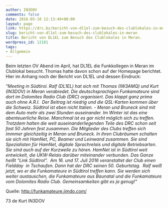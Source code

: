 ```yaml
---
author: IN3DOV
comments: false
date: 2016-05-10 12:13:49+00:00
layout: page
link: https://drc.bz/bericht-von-dl1el-zum-besuch-des-clublokales-in-meran/
slug: bericht-von-dl1el-zum-besuch-des-clublokales-in-meran
title: Bericht von DL1EL zum Besuch des Clublokales in Meran.
wordpress_id: 12181
tags:
- Allgemein
---
```


Beim letzten OV Abend im April, hat DL1EL die Funkkollegen in Meran im Clublokal besucht. Thomas hatte davon schon auf der Homepage berichtet. Hier im Anhang noch der Bericht von DL1EL und dessen Eindruck:


_"Meeting in Südtirol. Ralf (DL1EL) hat sich mit Thomas (IW3AMQ) und Kurt (IN3DOV) in Meran verabredet. Die deutschsprachigen Funkamateure sind dort im Dolomites Radio Club (DRC) organisiert. Das klappt ganz prima auch ohne A.R.I.  Der Beitrag ist niedrig und die QSL-Karten kommen über die Schweiz. Südtirol ist eben nicht Italien. - Meran und Bruneck sind mit dem Auto mehr als zwei Stunden auseinander. Im Winter ist das eine abenteuerliche Reise. Manchmal ist es gar nicht möglich sich zu treffen. Trotzdem halten die weit auseinanderliegenden Teile des DRC schon seit fast 50 Jahren fest zusammen. Die Mitglieder des Clubs treffen sich immmer gleichzeitig in Meran und Bruneck. In ihren Clubräumen schalten sie sich mit HamNet, PC, Beamer und Leinwand zusammen. Sie sind Spezialisten für HamNet, digitale Sprachrelais und digitale Betriebsarten. Sie sind auch auf der Kurzwelle zu hören. HamNet ist in Südtirol weit entwickelt, die UKW-Relais darüber miteinander verbunden. Das Ganze heißt "Link Südtirol".  Am 16. und 17. Juli 2016 veranstaltet der Club einen Fieldday  in Tschaufen. Dann hat der DRC seinen 50. Geburtstag.  Ralf weiß jetzt, wo er die Funkamateure in Südtirol treffen kann. Sie werden sich weiter austauschen, die Funkamateure aus Baunatal und die Funkamateure vom Dolomites Radio Club. Gemeinsamkeiten gibt es ja genug!"_


Quelle: http://funkamateure.jimdo.com/

73 de Kurt IN3DOV
